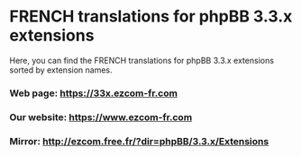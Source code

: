 # FRENCH translations for phpBB 3.3.x extensions
Here, you can find the FRENCH translations for phpBB 3.3.x extensions sorted by extension names.

### Web page: https://33x.ezcom-fr.com

### Our website: https://www.ezcom-fr.com

### Mirror: http://ezcom.free.fr/?dir=phpBB/3.3.x/Extensions
